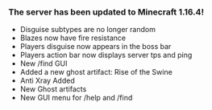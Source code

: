 ### The server has been updated to Minecraft 1.16.4!
- Disguise subtypes are no longer random
- Blazes now have fire resistance
- Players disguise now appears in the boss bar
- Players action bar now displays server tps and ping
- New /find GUI
- Added a new ghost artifact: Rise of the Swine
- Anti Xray Added
- New Ghost artifacts
- New GUI menu for /help and /find